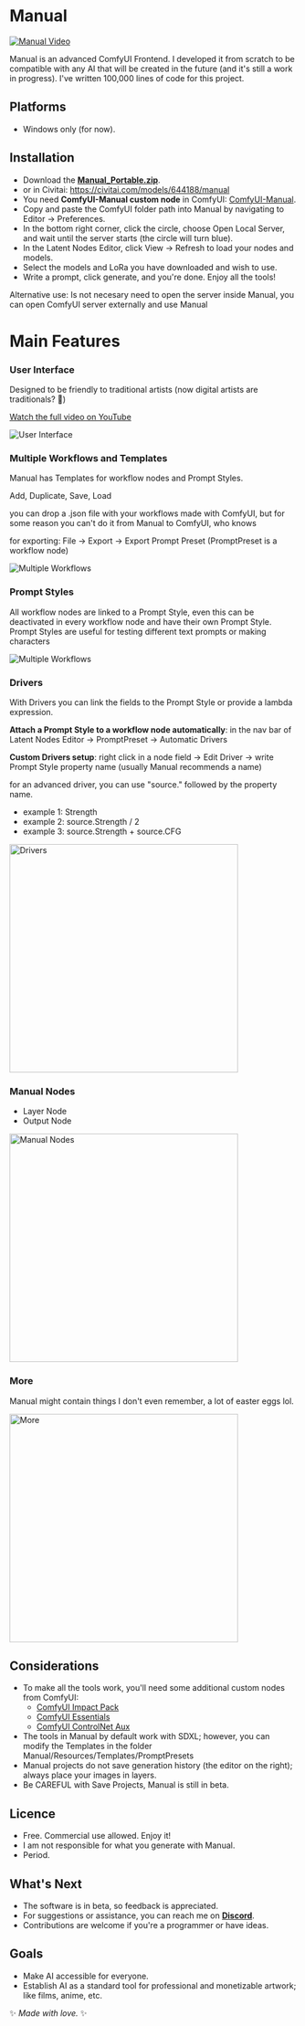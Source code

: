 ﻿# Manual

[![Manual Video](docs/cover.png)](https://www.youtube.com/watch?v=3NynPgEyLNA)

Manual is an advanced ComfyUI Frontend. I developed it from scratch to be compatible with any AI that will be created in the future (and it's still a work in progress). I've written 100,000 lines of code for this project.

## Platforms

-   Windows only (for now).

## Installation

-   Download the [**Manual_Portable.zip**](https://github.com/yowipr/Manual/releases/download/1.0.0-beta/Manual_Portable.zip).
-   or in Civitai: https://civitai.com/models/644188/manual
-   You need **ComfyUI-Manual custom node** in ComfyUI: [ComfyUI-Manual](https://github.com/yowipr/ComfyUI-Manual).
-   Copy and paste the ComfyUI folder path into Manual by navigating to Editor -> Preferences.
-   In the bottom right corner, click the circle, choose Open Local Server, and wait until the server starts (the circle will turn blue).
-   In the Latent Nodes Editor, click View -> Refresh to load your nodes and models.
-   Select the models and LoRa you have downloaded and wish to use.
-   Write a prompt, click generate, and you're done. Enjoy all the tools!

Alternative use: Is not necesary need to open the server inside Manual, you can open ComfyUI server externally and use Manual

# Main Features

### User Interface
Designed to be friendly to traditional artists (now digital artists are traditionals? 🤔)

[Watch the full video on YouTube](https://www.youtube.com/watch?v=3NynPgEyLNA)

<img src="docs/sketch.gif" alt="User Interface">

### Multiple Workflows and Templates
Manual has Templates for workflow nodes and Prompt Styles.

Add, Duplicate, Save, Load

you can drop a .json file with your workflows made with ComfyUI, but for some reason you can't do it from Manual to ComfyUI, who knows

for exporting: File -> Export -> Export Prompt Preset (PromptPreset is a workflow node)

![Multiple Workflows](docs/multiple_workflows.gif)

### Prompt Styles
All workflow nodes are linked to a Prompt Style, even this can be deactivated in every workflow node and have their own Prompt Style.
Prompt Styles are useful for testing different text prompts or making characters

<img src="docs/prompt_styles.gif" alt="Multiple Workflows">

### Drivers
With Drivers you can link the fields to the Prompt Style or provide a lambda expression.

**Attach a Prompt Style to a workflow node automatically**: in the nav bar of Latent Nodes Editor -> PromptPreset -> Automatic Drivers

**Custom Drivers setup**: right click in a node field -> Edit Driver -> write Prompt Style property name (usually Manual recommends a name)

for an advanced driver, you can use "source." followed by the property name.

- example 1: Strength
- example 2: source.Strength / 2
- example 3: source.Strength + source.CFG

<img src="docs/drivers.gif" alt="Drivers" width="400">


### Manual Nodes
- Layer Node
- Output Node

 <img src="docs/manual_nodes.gif" alt="Manual Nodes" width="400">

### More
Manual might contain things I don't even remember, a lot of easter eggs lol.

 <img src="docs/bypass_lora.gif" alt="More" width="400">

## Considerations

-   To make all the tools work, you'll need some additional custom nodes from ComfyUI:
    -   [ComfyUI Impact Pack](https://github.com/ltdrdata/ComfyUI-Impact-Pack)
    -   [ComfyUI Essentials](https://github.com/cubiq/ComfyUI_essentials)
    -   [ComfyUI ControlNet Aux](https://github.com/Fannovel16/comfyui_controlnet_aux)
-   The tools in Manual by default work with SDXL; however, you can modify the Templates in the folder Manual/Resources/Templates/PromptPresets
-   Manual projects do not save generation history (the editor on the right); always place your images in layers.
-   Be CAREFUL with Save Projects, Manual is still in beta.

## Licence

-   Free. Commercial use allowed. Enjoy it!
-   I am not responsible for what you generate with Manual.
-   Period.

## What's Next

-   The software is in beta, so feedback is appreciated.
-   For suggestions or assistance, you can reach me on [**Discord**](https://discord.gg/msKBTgu8Ca).
-   Contributions are welcome if you're a programmer or have ideas.

## Goals

-   Make AI accessible for everyone.
-   Establish AI as a standard tool for professional and monetizable artwork; like films, anime, etc.

:sparkles: _Made with love._ :sparkles:
